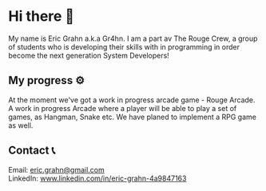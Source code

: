 # Hi there 👋

My name is Eric Grahn a.k.a Gr4hn. 
I am a part av The Rouge Crew, a group of students who is developing their skills with in programming in order become the next generation System Developers!

## My progress ⚙️
At the moment we've got a work in progress arcade game - Rouge Arcade. A work in progress Arcade where a player will be able to play a set of games, as Hangman, Snake etc. We have planed to implement a RPG game as well.
<br>

## Contact 📞
Email: eric.grahn@gmail.com
<br>
LinkedIn: www.linkedin.com/in/eric-grahn-4a9847163

<!--
**Gr4hn/Gr4hn** is a ✨ _special_ ✨ repository because its `README.md` (this file) appears on your GitHub profile.

Here are some ideas to get you started:

- 🔭 I’m currently working on ...
- 🌱 I’m currently learning ...
- 👯 I’m looking to collaborate on ...
- 🤔 I’m looking for help with ...
- 💬 Ask me about ...
- 📫 How to reach me: ...
- 😄 Pronouns: ...
- ⚡ Fun fact: ...
-->
